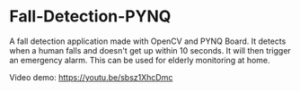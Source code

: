 # Fall-Detection-PYNQ
A fall detection application made with OpenCV and PYNQ Board. It detects when a human falls and doesn't get up within 10 seconds. It will then trigger an emergency alarm. This can be used for elderly monitoring at home.

Video demo: https://youtu.be/sbsz1XhcDmc
